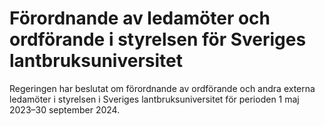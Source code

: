 # Förordnande av ledamöter och ordförande i styrelsen för Sveriges lantbruksuniversitet

Regeringen har beslutat om förordnande av ordförande och andra externa ledamöter i styrelsen i Sveriges lantbruksuniversitet för perioden 1 maj 2023–30 september 2024.
